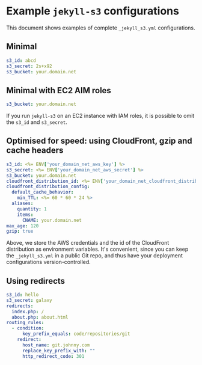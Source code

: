 # Example `jekyll-s3` configurations

This document shows examples of complete `_jekyll_s3.yml` configurations.

## Minimal

````yaml
s3_id: abcd
s3_secret: 2s+x92
s3_bucket: your.domain.net
````

## Minimal with EC2 AIM roles

````yaml
s3_bucket: your.domain.net
````

If you run `jekyll-s3` on an EC2 instance with IAM roles, it is possible to omit
the `s3_id` and `s3_secret`.

## Optimised for speed: using CloudFront, gzip and cache headers

````yaml
s3_id: <%= ENV['your_domain_net_aws_key'] %>
s3_secret: <%= ENV['your_domain_net_aws_secret'] %>
s3_bucket: your.domain.net
cloudfront_distribution_id: <%= ENV['your_domain_net_cloudfront_distribution_id'] %>
cloudfront_distribution_config:
  default_cache_behavior:
    min_TTL: <%= 60 * 60 * 24 %>
  aliases:
    quantity: 1
    items:
      CNAME: your.domain.net
max_age: 120
gzip: true
````

Above, we store the AWS credentials and the id of the CloudFront distribution as
environment variables. It's convenient, since you can keep the `_jekyll_s3.yml`
in a public Git repo, and thus have your deployment configurations
version-controlled.

## Using redirects

````yaml
s3_id: hello
s3_secret: galaxy
redirects:
  index.php: /
  about.php: about.html
routing_rules:
  - condition:
      key_prefix_equals: code/repositories/git
    redirect:
      host_name: git.johnny.com
      replace_key_prefix_with: ""
      http_redirect_code: 301
````
